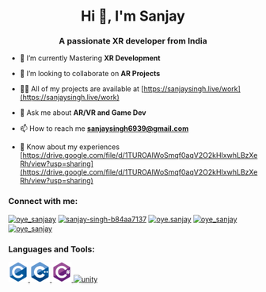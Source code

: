 <h1 align="center">Hi 👋, I'm Sanjay</h1>
<h3 align="center">A passionate XR developer from India</h3>

- 🌱 I’m currently Mastering **XR Development**

- 👯 I’m looking to collaborate on **AR Projects**

- 👨‍💻 All of my projects are available at [https://sanjaysingh.live/work](https://sanjaysingh.live/work)

- 💬 Ask me about **AR/VR and Game Dev**

- 📫 How to reach me **sanjaysingh6939@gmail.com**

- 📄 Know about my experiences [https://drive.google.com/file/d/1TUROAlWoSmqf0aqV2O2kHIxwhLBzXeRh/view?usp=sharing](https://drive.google.com/file/d/1TUROAlWoSmqf0aqV2O2kHIxwhLBzXeRh/view?usp=sharing)

<h3 align="left">Connect with me:</h3>
<p align="left">
<a href="https://twitter.com/oye_sanjaay" target="blank"><img align="center" src="https://raw.githubusercontent.com/rahuldkjain/github-profile-readme-generator/neutral-icons/src/images/icons/Social/twitter.svg" alt="oye_sanjaay" height="30" width="40" /></a>
<a href="https://linkedin.com/in/sanjay-singh-b84aa7137" target="blank"><img align="center" src="https://raw.githubusercontent.com/rahuldkjain/github-profile-readme-generator/neutral-icons/src/images/icons/Social/linked-in-alt.svg" alt="sanjay-singh-b84aa7137" height="30" width="40" /></a>
<a href="https://instagram.com/oye.sanjay" target="blank"><img align="center" src="https://raw.githubusercontent.com/rahuldkjain/github-profile-readme-generator/neutral-icons/src/images/icons/Social/instagram.svg" alt="oye.sanjay" height="30" width="40" /></a>
<a href="https://dribbble.com/oye_sanjay" target="blank"><img align="center" src="https://raw.githubusercontent.com/rahuldkjain/github-profile-readme-generator/neutral-icons/src/images/icons/Social/dribbble.svg" alt="oye_sanjay" height="30" width="40" /></a>
<a href="https://www.behance.net/oye_sanjay" target="blank"><img align="center" src="https://raw.githubusercontent.com/rahuldkjain/github-profile-readme-generator/neutral-icons/src/images/icons/Social/behance.svg" alt="oye_sanjay" height="30" width="40" /></a>
</p>

<h3 align="left">Languages and Tools:</h3>
<p align="left"> <a href="https://www.cprogramming.com/" target="_blank"> <img src="https://raw.githubusercontent.com/devicons/devicon/master/icons/c/c-original.svg" alt="c" width="40" height="40"/> </a> <a href="https://www.w3schools.com/cpp/" target="_blank"> <img src="https://raw.githubusercontent.com/devicons/devicon/master/icons/cplusplus/cplusplus-original.svg" alt="cplusplus" width="40" height="40"/> </a> <a href="https://www.w3schools.com/cs/" target="_blank"> <img src="https://raw.githubusercontent.com/devicons/devicon/master/icons/csharp/csharp-original.svg" alt="csharp" width="40" height="40"/> </a> <a href="https://unity.com/" target="_blank"> <img src="https://www.vectorlogo.zone/logos/unity3d/unity3d-icon.svg" alt="unity" width="40" height="40"/> </a> </p>
